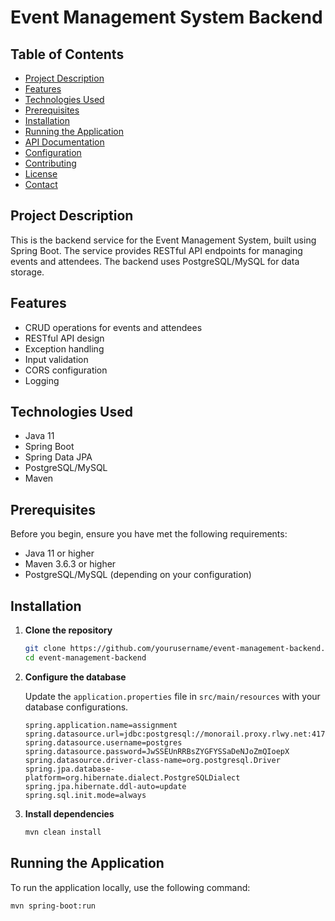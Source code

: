 # Event Management System Backend

## Table of Contents

- [Project Description](#project-description)
- [Features](#features)
- [Technologies Used](#technologies-used)
- [Prerequisites](#prerequisites)
- [Installation](#installation)
- [Running the Application](#running-the-application)
- [API Documentation](#api-documentation)
- [Configuration](#configuration)
- [Contributing](#contributing)
- [License](#license)
- [Contact](#contact)

## Project Description

This is the backend service for the Event Management System, built using Spring Boot. The service provides RESTful API endpoints for managing events and attendees. The backend uses PostgreSQL/MySQL for data storage.

## Features

- CRUD operations for events and attendees
- RESTful API design
- Exception handling
- Input validation
- CORS configuration
- Logging

## Technologies Used

- Java 11
- Spring Boot
- Spring Data JPA
- PostgreSQL/MySQL
- Maven

## Prerequisites

Before you begin, ensure you have met the following requirements:

- Java 11 or higher
- Maven 3.6.3 or higher
- PostgreSQL/MySQL (depending on your configuration)

## Installation

1. **Clone the repository**

    ```bash
    git clone https://github.com/yourusername/event-management-backend.git
    cd event-management-backend
    ```

2. **Configure the database**

    Update the `application.properties` file in `src/main/resources` with your database configurations.

    ```properties
    spring.application.name=assignment
    spring.datasource.url=jdbc:postgresql://monorail.proxy.rlwy.net:41715/postgres
    spring.datasource.username=postgres
    spring.datasource.password=JwSSEUnRRBsZYGFYSSaDeNJoZmQIoepX
    spring.datasource.driver-class-name=org.postgresql.Driver
    spring.jpa.database-platform=org.hibernate.dialect.PostgreSQLDialect
    spring.jpa.hibernate.ddl-auto=update
    spring.sql.init.mode=always
    ```

3. **Install dependencies**

    ```bash
    mvn clean install
    ```

## Running the Application

To run the application locally, use the following command:

```bash
mvn spring-boot:run
